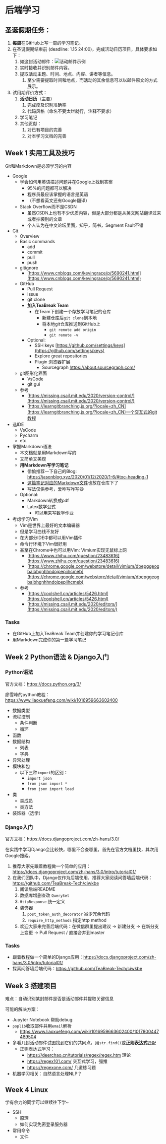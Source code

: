 # 后端学习


## 圣诞假期任务：

1. **每周**在GitHub上写一周的学习笔记。
2. 在圣诞假期结束前 (deadline: 1.15 24:00)，完成活动日历项目，具体要求如下：
   1. 如这封活动邮件：![活动邮件示例](https://raw.githubusercontent.com/doutv/Picbed/master/img/README-2020-12-18-22-03-53)
   2. 实时接收并识别邮件内容。
   3. 提取活动主题、时间、地点、内容、讲者等信息。
      1. 至少需要提取时间和地点，而活动的其余信息可以以邮件原文的方式展示。
3. 试用期评价方式：
   1. __活动日历__（主要）
      1. 完成度及识别准确率
      2. 代码风格（命名不要太烂就行，注释不要求）
   2. 学习笔记
   3. 其他贡献：
      1. 对已有项目的完善
      2. 对本学习文档的完善

## Week 1 实用工具及技巧

Git和Markdown是必须学习的内容

* Google
    * 学会如何用英语描述问题并在Google上找到答案
        * 95%的问题都可以解决
        * 程序员最应该掌握的语言是英语
        * （不想看英文还有Google翻译）
    * Stack Overflow而不是CSDN
        * 虽然CSDN上也有不少优质内容，但是大部分都是从英文网站翻译过来或者抄袭别的文章
        * 个人认为在中文论坛里面，知乎，简书，Segment Fault不错
* Git
    * Overview
    * Basic commands
        * add
        * commit
        * pull
        * push
    * gitignore
        * [https://www.cnblogs.com/kevingrace/p/5690241.html](https://www.cnblogs.com/kevingrace/p/5690241.html)
    * GitHub
        * Pull Request
        * Issue
        * git clone
        * __加入TeaBreak Team__
            * 在Team下创建一个存放学习笔记的仓库
                * 新建仓库后`git clone`到本地
                * 将本地git仓库推送到GitHub上
                    * `git remote add origin`
                    * `git remote -v`
        * Optional:
            * SSH keys [https://github.com/settings/keys](https://github.com/settings/keys)
            * Explore great repositories
            * Plugin 浏览器扩展
              * Sourcegraph https://about.sourcegraph.com/
    * git图形化界面
        * VsCode
        * git gui
    * 参考
        * [https://missing.csail.mit.edu/2020/version-control/](https://missing.csail.mit.edu/2020/version-control/)
        * [https://learngitbranching.js.org/?locale=zh_CN](https://learngitbranching.js.org/?locale=zh_CN)一个交互式的git教程
* 选IDE
    * VsCode
    * Pycharm
    * etc.
* 掌握Markdown语法
    * 本文档就是用Markdown写的
    * 又简单又美观
    * __用Markdown写学习笔记__
        * 偷偷推荐一下自己的Blog: https://jasonblog.xyz/2020/01/12/2020/1-6/#toc-heading-1
        * [这篇笔记对应的Markdown文件](1-6.md)也放在仓库下了
        * 写法仅供参考，爱咋写咋写😄
    * Optional:
        * Markdown转换成pdf
        * Latex数学公式
            * 可以用来写数学作业
* 考虑学习Vim
    * Vim是世界上最好的文本编辑器
    * 但是学习曲线不友好
    * 在大部分IDE中都可以用Vim插件
    * 命令行环境下Vim很好用
    * 甚至在Chrome中也可以用Vim: Vimium实现无鼠标上网
        * [https://www.zhihu.com/question/23483616](https://www.zhihu.com/question/23483616)
        * [https://chrome.google.com/webstore/detail/vimium/dbepggeogbaibhgnhhndojpepiihcmeb](https://chrome.google.com/webstore/detail/vimium/dbepggeogbaibhgnhhndojpepiihcmeb)
    * 参考
        * [https://coolshell.cn/articles/5426.html](https://coolshell.cn/articles/5426.html)
        * [https://missing.csail.mit.edu/2020/editors/](https://missing.csail.mit.edu/2020/editors/)
### Tasks

- 在GitHub上加入TeaBreak Team并创建你的学习笔记仓库
- 用Markdown完成你的第一篇学习笔记

## Week 2 Python语法 & Django入门

### Python语法

官方文档：https://docs.python.org/3/

廖雪峰的python教程：https://www.liaoxuefeng.com/wiki/1016959663602400

- 数据类型
- 流程控制
  - 条件判断
  - 循环
- 函数
- 数据结构
  - 列表
  - 字典
- 异常处理
- 模块和包
  - 以下三种`import`的区别：
    - `import json`
    - `from json import *`
    - `from json import load`
- 类
  - 类成员
  - 类方法
- 装饰器（选学）

### Django入门

官方文档：https://docs.djangoproject.com/zh-hans/3.0/

在实践中学习Django会比较快，哪里不会查哪里，首先在官方文档里找，其次用Google搜索。

1. 推荐大家先跟着教程做一个简单的应用：https://docs.djangoproject.com/zh-hans/3.0/intro/tutorial01/
2. 在我们团队中，Django仅作为后端使用，推荐大家阅读问答墙后端代码：https://github.com/TeaBreak-Tech/ciwkbe
   1. 阅读后端README
   2. 数据库增删查改 `QuerySet`
   3. `HttpResponse` 统一定义
   4. 装饰器
      1. `post_token_auth_decorator` 减少冗余代码
      2. `require_http_methods` 指定http method
   5. 欢迎大家来完善后端代码：在微信群里提出建议 -> 新建分支 -> 在新分支上变更 -> Pull Request / 直接合并到master

### Tasks

- 跟着教程做一个简单的Django应用：https://docs.djangoproject.com/zh-hans/3.0/intro/tutorial01/
- 探索问答墙后端代码：https://github.com/TeaBreak-Tech/ciwkbe

## Week 3 搭建项目

难点：自动识别某封邮件是否是活动邮件并提取关键信息

可能的解决方案：

- Jupyter Notebook 帮助debug
- `poplib`收取邮件并用`email`解析
  - https://www.liaoxuefeng.com/wiki/1016959663602400/1017800447489504
- 多看几封活动邮件试图找到它们的共同点，用`str.find()`或**正则表达式**匹配
  - 正则表达式学习：
    - https://deerchao.cn/tutorials/regex/regex.htm 理论
    - https://regex101.com/  交互式学习，强推
    - https://regexone.com/  几道练习题
- 机器学习相关：自然语言处理NLP？

## Week 4 Linux

学有余力的同学可以继续往下学~

* SSH
    * 原理
    * 如何实现免密登录服务器
* 常用命令
    * 文件
